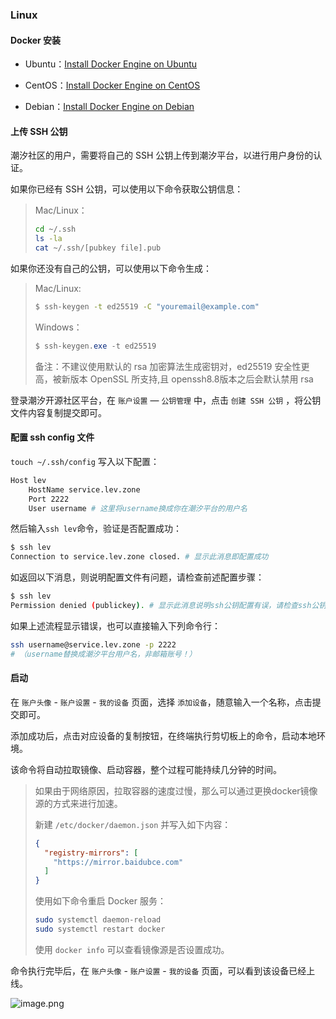 ### Linux

#### Docker 安装

* Ubuntu：[Install Docker Engine on Ubuntu](https://docs.docker.com/engine/install/ubuntu/)

* CentOS：[Install Docker Engine on CentOS](https://docs.docker.com/engine/install/centos/)

* Debian：[Install Docker Engine on Debian
](https://docs.docker.com/engine/install/debian/)

#### 上传 SSH 公钥

潮汐社区的用户，需要将自己的 SSH 公钥上传到潮汐平台，以进行用户身份的认证。

如果你已经有 SSH 公钥，可以使用以下命令获取公钥信息：

> Mac/Linux：
>
> ```bash
> cd ~/.ssh
> ls -la
> cat ~/.ssh/[pubkey file].pub
> ```

如果你还没有自己的公钥，可以使用以下命令生成：

> Mac/Linux:
>
> ```bash
> $ ssh-keygen -t ed25519 -C "youremail@example.com"
> ```
>
> Windows：
>
> ```powershell
> $ ssh-keygen.exe -t ed25519
> ```
>
> 备注：不建议使用默认的 rsa 加密算法生成密钥对，ed25519 安全性更高，被新版本 OpenSSL 所支持,且 openssh8.8版本之后会默认禁用 rsa

登录潮汐开源社区平台，在 `账户设置` — `公钥管理` 中，点击 `创建 SSH 公钥` ，将公钥文件内容复制提交即可。

#### 配置 ssh config 文件

`touch ~/.ssh/config` 写入以下配置：

```bash
Host lev
	HostName service.lev.zone
	Port 2222
	User username # 这里将username换成你在潮汐平台的用户名
```

然后输入`ssh lev`命令，验证是否配置成功：

```Bash
$ ssh lev
Connection to service.lev.zone closed. # 显示此消息即配置成功
```

如返回以下消息，则说明配置文件有问题，请检查前述配置步骤：

```Bash
$ ssh lev
Permission denied (publickey). # 显示此消息说明ssh公钥配置有误，请检查ssh公钥和用户名是否正确
```

如果上述流程显示错误，也可以直接输入下列命令行：

```bash
ssh username@service.lev.zone -p 2222
# （username替换成潮汐平台用户名，非邮箱账号！）
```

#### 启动

在 `账户头像` - `账户设置` - `我的设备` 页面，选择 `添加设备`，随意输入一个名称，点击提交即可。

添加成功后，点击对应设备的复制按钮，在终端执行剪切板上的命令，启动本地环境。

该命令将自动拉取镜像、启动容器，整个过程可能持续几分钟的时间。

> 如果由于网络原因，拉取容器的速度过慢，那么可以通过更换docker镜像源的方式来进行加速。
>
> 新建 `/etc/docker/daemon.json` 并写入如下内容：
>
> ```json
> {
>   "registry-mirrors": [
>     "https://mirror.baidubce.com"
>   ]
> }
> ```
>
> 使用如下命令重启 Docker 服务：
> ```bash
> sudo systemctl daemon-reload
> sudo systemctl restart docker
> ```
>
> 使用 `docker info` 可以查看镜像源是否设置成功。

命令执行完毕后，在 `账户头像` - `账户设置` - `我的设备` 页面，可以看到该设备已经上线。

![image.png](https://levimg.s3.cn-northwest-1.amazonaws.com.cn/x/%E6%88%AA%E5%B1%8F2022-05-29+14.05.37.png)
